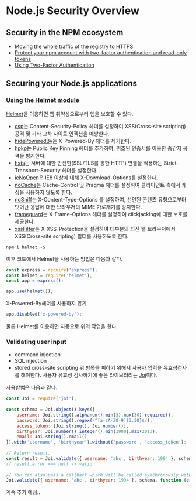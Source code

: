 # Node.js Security Overview

## Security in the NPM ecosystem
- [Moving the whole traffic of the registry to HTTPS](http://blog.npmjs.org/post/142077474335/npm-registry-is-now-fully-https)
- [Protect your npm account with two-factor authentication and read-only tokens](http://blog.npmjs.org/post/166039777883/protect-your-npm-account-with-two-factor)
- [Using Two-Factor Authentication](https://docs.npmjs.com/getting-started/using-two-factor-authentication)

## Securing your Node.js applications
### [Using the Helmet module](https://www.npmjs.com/package/helmet)
[Helmet](https://www.npmjs.com/package/helmet)을 이용하면 웹 취약성으로부터 앱을 보호할 수 있다.
- [csp](https://github.com/helmetjs/csp)는 Content-Security-Policy 헤더를 설정하여 XSS(Cross-site scripting) 공격 및 기타 교차 사이트 인젝션을 예방한다.
- [hidePoweredBy](https://github.com/helmetjs/hide-powered-by)는 X-Powered-By 헤더를 제거한다.
- [hpkp](https://github.com/helmetjs/hpkp)는 Public Key Pinning 헤더를 추가하여, 위조된 인증서를 이용한 중간자 공격을 방지한다.
- [hsts](https://github.com/helmetjs/hsts)는 서버에 대한 안전한(SSL/TLS를 통한 HTTP) 연결을 적용하는 Strict-Transport-Security 헤더를 설정한다.
- [ieNoOpen](https://github.com/helmetjs/ienoopen)은 IE8 이상에 대해 X-Download-Options를 설정한다.
- [noCache](noCache)는 Cache-Control 및 Pragma 헤더를 설정하여 클라이언트 측에서 캐싱을 사용하지 않도록 한다.
- [noSniff](https://github.com/helmetjs/dont-sniff-mimetype)는 X-Content-Type-Options 를 설정하여, 선언된 콘텐츠 유형으로부터 벗어난 응답에 대한 브라우저의 MIME 가로채기를 방지한다.
- [frameguard](https://github.com/helmetjs/frameguard)는 X-Frame-Options 헤더를 설정하여 clickjacking에 대한 보호를 제공한다.
- [xssFilter](https://github.com/helmetjs/x-xss-protection)는 X-XSS-Protection을 설정하여 대부분의 최신 웹 브라우저에서 XSS(Cross-site scripting) 필터를 사용하도록 한다.

```npm
npm i helmet -S
```
이후 코드에서 Helmet을 사용하는 방법은 다음과 같다.
```javascript
const express = require('express');
const helmet = require('helmet');
const app = express();

app.use(helmet());
```
X-Powered-By헤더를 사용하지 않기
```javascript
app.disabled('x-powered-by');
```
물론 Helmet를 이용하면 자동으로 위의 작업을 한다.

### Validating user input
- command injection
- SQL injection
- stored cross-site scripting
위 항목을 피하기 위해서 사용자 입력을 유효성검사를 해야한다.
사용자 유효성 검사하기에 좋은 라이브러리는 [Joi](https://www.npmjs.com/package/joi)이다.

사용방법은 다음과 같다.
```javascript
const Joi = require('joi');
 
const schema = Joi.object().keys({
    username: Joi.string().alphanum().min(3).max(30).required(),
    password: Joi.string().regex(/^[a-zA-Z0-9]{3,30}$/),
    access_token: [Joi.string(), Joi.number()],
    birthyear: Joi.number().integer().min(1900).max(2013),
    email: Joi.string().email()
}).with('username', 'birthyear').without('password', 'access_token');
 
// Return result.
const result = Joi.validate({ username: 'abc', birthyear: 1994 }, schema);
// result.error === null -> valid
 
// You can also pass a callback which will be called synchronously with the validation result.
Joi.validate({ username: 'abc', birthyear: 1994 }, schema, function (err, value) { });  // err === null -> valid
```

계속 추가 예정..